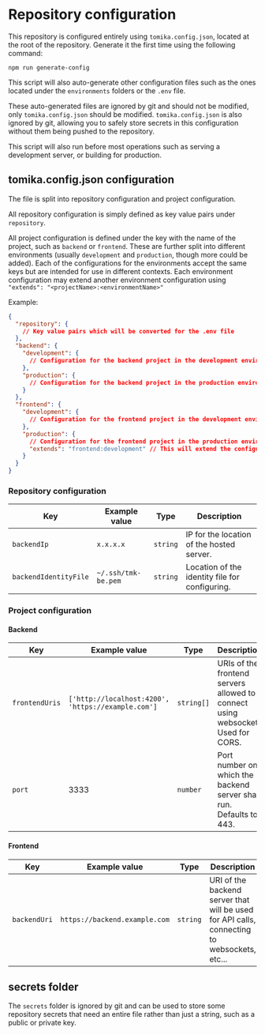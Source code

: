 # Repository configuration

This repository is configured entirely using `tomika.config.json`, located at the root of the repository.
Generate it the first time using the following command:

```shell
npm run generate-config
```

This script will also auto-generate other configuration files such as the ones located under the `environments` folders or the `.env` file.

These auto-generated files are ignored by git and should not be modified, only `tomika.config.json` should be modified.
`tomika.config.json` is also ignored by git, allowing you to safely store secrets in this configuration without them being pushed to the repository.

This script will also run before most operations such as serving a development server, or building for production.

## tomika.config.json configuration

The file is split into repository configuration and project configuration.

All repository configuration is simply defined as key value pairs under `repository`.

All project configuration is defined under the key with the name of the project, such as `backend` or `frontend`.
These are further split into different environments (usually `development` and `production`, though more could be added).
Each of the configurations for the environments accept the same keys but are intended for use in different contexts.
Each environment configuration may extend another environment configuration using `"extends": "<projectName>:<environmentName>"`

Example:
```json
{
  "repository": {
    // Key value pairs which will be converted for the .env file
  },
  "backend": {
    "development": {
      // Configuration for the backend project in the development environment
    },
    "production": {
      // Configuration for the backend project in the production environment
    }
  },
  "frontend": {
    "development": {
      // Configuration for the frontend project in the development environment
    },
    "production": {
      // Configuration for the frontend project in the production environment
      "extends": "frontend:development" // This will extend the configuration set for frontend development
    }
  }
}
```

### Repository configuration

| Key                   | Example value       | Type     | Description                                    |
|-----------------------|---------------------|----------|------------------------------------------------|
| `backendIp`           | `x.x.x.x`           | `string` | IP for the location of the hosted server.      |
| `backendIdentityFile` | `~/.ssh/tmk-be.pem` | `string` | Location of the identity file for configuring. |

### Project configuration
#### Backend

| Key            | Example value                                      | Type       | Description                                                                     |
|----------------|----------------------------------------------------|------------|---------------------------------------------------------------------------------|
| `frontendUris` | `['http://localhost:4200', 'https://example.com']` | `string[]` | URIs of the frontend servers allowed to connect using websocket. Used for CORS. |
| `port`         | 3333                                               | `number`   | Port number on which the backend server shall run. Defaults to 443.             |

#### Frontend

| Key          | Example value                 | Type     | Description                                                                                 |
|--------------|-------------------------------|----------|---------------------------------------------------------------------------------------------|
| `backendUri` | `https://backend.example.com` | `string` | URI of the backend server that will be used for API calls, connecting to websockets, etc... |

## secrets folder

The `secrets` folder is ignored by git and can be used to store some repository secrets that need an entire file rather than just a string, such as a public or private key.

